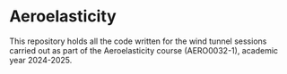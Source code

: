 # Aeroelasticity

This repository holds all the code written for the wind tunnel sessions carried
out as part of the Aeroelasticity course (AERO0032-1), academic year 2024-2025.
